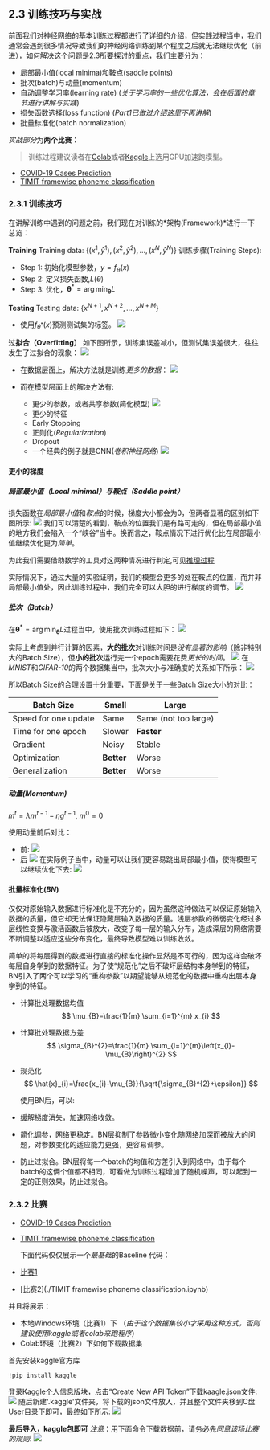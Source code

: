 ## 2.3 训练技巧与实战
前面我们对神经网络的基本训练过程都进行了详细的介绍，但实践过程当中，我们通常会遇到很多情况导致我们的神经网络训练到某个程度之后就无法继续优化（前进），如何解决这个问题是2.3所要探讨的重点，我们主要分为：
* 局部最小值(local minima)和鞍点(saddle points)
* 批次(batch)与动量(momentum)
* 自动调整学习率(learning rate)  (*关于学习率的一些优化算法，会在后面的章节进行讲解与实践*)
* 损失函数选择(loss function) (*Part1已做过介绍这里不再讲解*)
* 批量标准化(batch normalization)

*实战部分*为**两个比赛**：
> 训练过程建议读者在[Colab](https://colab.research.google.com/)或者[Kaggle](https://www.kaggle.com/)上选用GPU加速跑模型。
* [COVID-19 Cases Prediction](https://www.kaggle.com/c/ml2021spring-hw1)
* [TIMIT framewise phoneme classification](https://www.kaggle.com/c/ml2021spring-hw2)

### 2.3.1 训练技巧

在讲解训练中遇到的问题之前，我们现在对训练的*架构(Framework)*进行一下总览：

**Training**
Training data: $\left\{\left(x^{1}, \hat{y}^{1}\right),\left(x^{2},
\hat{y}^{2}\right), \ldots,\left(x^{N}, \hat{y}^{N}\right)\right\}$
训练步骤(Training Steps):
* Step 1: 初始化模型参数，$y=f_\theta(x)$
* Step 2:
定义损失函数,$L(\theta)$
* Step 3: 优化，$\boldsymbol{\theta}^{*}=\arg \min
_{\boldsymbol{\theta}} L$

**Testing**
Testing data: $\left\{x^{N+1}, x^{N+2},
\ldots, x^{N+M}\right\}$
* 使用$f_{\theta^*}(x)$预测测试集的标签。
![](https://s2.loli.net/2022/01/18/cX2tj8ULx6M3SwK.png)


**过拟合（Overfitting）**
如下图所示，训练集误差减小，但测试集误差很大，往往发生了过拟合的现象：
![](https://s2.loli.net/2022/01/18/5sMrJuzXgRk3xH9.png)

* 在数据层面上，解决方法就是训练*更多的数据*：
  ![](https://s2.loli.net/2022/01/18/FoBqPgenW7NkIRa.png)

* 而在模型层面上的解决方法有:
    * 更少的参数，或者共享参数(简化模型)
    ![](https://s2.loli.net/2022/01/18/JKjtgfakyQ2C54o.png)
    * 更少的特征
    * Early Stopping
    * 正则化(*Regularization*)
    * Dropout
    * 一个经典的例子就是CNN(*卷积神经网络*)
    ![](https://s2.loli.net/2022/01/18/v2f6GHNK49lXw5Y.png)

#### 更小的梯度

##### 局部最小值（Local minimal）与鞍点（Saddle point）
损失函数在*局部最小值*和*鞍点*的时候，梯度大小都会为0，但两者显著的区别如下图所示:
![](https://s2.loli.net/2022/01/18/JqjvaE7N9w841WP.png)
我们可以清楚的看到，鞍点的位置我们是有路可走的，但在局部最小值的地方我们会陷入一个“峡谷”当中。换而言之，鞍点情况下进行优化比在局部最小值继续优化更为*简单*。

为此我们需要借助数学的工具对这两种情况进行判定,可见[推理过程](http://www.offconvex.org/2016/03/22/saddlepoints/)

实际情况下，通过大量的实验证明，我们的模型会更多的处在鞍点的位置，而并非局部最小值处，因此训练过程中，我们完全可以大胆的进行梯度的调节。
![](https://s2.loli.net/2022/01/18/4aZnJARtYj3UsB7.png)

##### 批次（Batch）

在$\boldsymbol{\theta}^{*}=\arg \min _{\boldsymbol{\theta}}
L$过程当中，使用批次训练过程如下：
![](https://s2.loli.net/2022/01/18/gnLA5QKtkxHyerl.png)



实际上考虑到并行计算的因素，**大的批次**对训练时间是*没有显著的影响*（除非特别大的Batch Size），但**小的批次**运行完一个epoch需要花费*更长的时间*。
![](https://s2.loli.net/2022/01/18/TWlGrud1R4MUYAJ.png)
在*MNIST*和*CIFAR-10*的两个数据集当中，批次大小与准确度的关系如下所示：
![](https://s2.loli.net/2022/01/18/qX24w7KSTyBGQ1n.png)

所以Batch Size的合理设置十分重要，下面是关于一些Batch Size大小的对比：

| Batch Size           | Small      | Large                |
| -------------------- | ---------- | -------------------- |
| Speed for one update | Same       | Same (not too large) |
| Time for one epoch   | Slower     | **Faster**           |
| Gradient             | Noisy      | Stable               |
| Optimization         | **Better** | Worse                |
| Generalization       | **Better** | Worse                |

##### 动量(Momentum)
$m^t=\lambda m^{t-1} - \eta g^{t-1}$, $m^0=0$

使用动量前后对比：

* 前:
![](https://s2.loli.net/2022/01/18/aTc49M7XvFzASOo.png)
* 后
![](https://s2.loli.net/2022/01/18/eZUbiRzYgIxCo9s.png)
在实际例子当中，动量可以让我们更容易跳出局部最小值，使得模型可以继续优化下去:
![](https://s2.loli.net/2022/01/18/vx4gGSVd9uYIrnC.png)

#### 批量标准化(*BN*)
仅仅对原始输入数据进行标准化是不充分的，因为虽然这种做法可以保证原始输入数据的质量，但它却无法保证隐藏层输入数据的质量。浅层参数的微弱变化经过多层线性变换与激活函数后被放大，改变了每一层的输入分布，造成深层的网络需要不断调整以适应这些分布变化，最终导致模型难以训练收敛。

简单的将每层得到的数据进行直接的标准化操作显然是不可行的，因为这样会破坏每层自身学到的数据特征。为了使“规范化”之后不破坏层结构本身学到的特征，BN引入了两个可以学习的“重构参数”以期望能够从规范化的数据中重构出层本身学到的特征。

* 计算批处理数据均值
  $$
  \mu_{B}=\frac{1}{m} \sum_{i=1}^{m} x_{i}
  $$

* 计算批处理数据方差
  $$
  \sigma_{B}^{2}=\frac{1}{m} \sum_{i=1}^{m}\left(x_{i}-\mu_{B}\right)^{2}
  $$
  

* 规范化
  $$
  \hat{x}_{i}=\frac{x_{i}-\mu_{B}}{\sqrt{\sigma_{B}^{2}+\epsilon}}
  $$
  

  使用BN后，可以:

* 缓解梯度消失，加速网络收敛。

* 简化调参，网络更稳定。BN层抑制了参数微小变化随网络加深而被放大的问题，对参数变化的适应能力更强，更容易调参。

* 防止过拟合。BN层将每一个batch的均值和方差引入到网络中，由于每个batch的这俩个值都不相同，可看做为训练过程增加了随机噪声，可以起到一定的正则效果，防止过拟合。

### 2.3.2 比赛
* [COVID-19 Cases
  Prediction](https://www.kaggle.com/c/ml2021spring-hw1)

* [TIMIT framewise
  phoneme classification](https://www.kaggle.com/c/ml2021spring-hw2)

  

  下面代码仅仅展示一个*最基础*的Baseline 代码：

* [比赛1](./covid19_prediction.ipynb)

* [比赛2](./TIMIT framewise phoneme classification.ipynb)

并且将展示：
* 本地Windows环境（比赛1）下
（*由于这个数据集较小才采用这种方式，否则建议使用kaggle或者colab来跑程序*）
* Colab环境（比赛2）下如何下载数据集

首先安装kaggle官方库

```python
!pip install kaggle
```

登录[Kaggle个人信息版块](https://www.kaggle.com/)，点击“Create New API
Token”下载kaagle.json文件:
![](https://s2.loli.net/2022/01/18/cF2IbDE7LKvUnkd.png)
随后新建'.kaggle'文件夹，将下载的json文件放入，并且整个文件夹移到C盘User目录下即可，最终如下所示:
![](https://s2.loli.net/2022/01/18/BHCn35UZ8sWEXAf.png)

**最后导入，kaggle包即可**
*注意*：用下面命令下载数据前，请务必先*同意该场比赛的规则*:
![](https://s2.loli.net/2022/01/18/HsbuUOEme6BK3o4.png)
